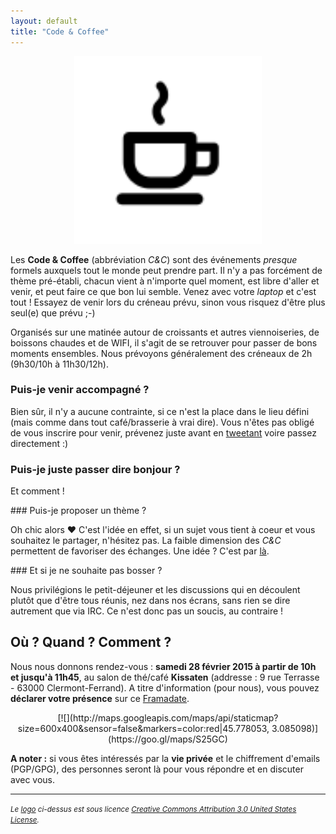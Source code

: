 ```yaml
---
layout: default
title: "Code & Coffee"
---
```


<center>
    <img src="/images/code-and-coffee.svg" alt="code-and-coffee" width="300px">
</center>

Les **Code & Coffee** (abbréviation _C&C_) sont des événements _presque_
formels auxquels tout le monde peut prendre part. Il n'y a pas forcément de
thème pré-établi, chacun vient à n'importe quel moment, est libre d'aller et
venir, et peut faire ce que bon lui semble. Venez avec votre _laptop_ et c'est
tout ! Essayez de venir lors du créneau prévu, sinon vous risquez d'être plus
seul(e) que prévu ;-)

Organisés sur une matinée autour de croissants et autres viennoiseries, de
boissons chaudes et de WIFI, il s'agit de se retrouver pour passer de bons
moments ensembles. Nous prévoyons généralement des créneaux de 2h (9h30/10h à
11h30/12h).

### Puis-je venir accompagné ?

Bien sûr, il n'y a aucune contrainte, si ce n'est la place dans le lieu défini
(mais comme dans tout café/brasserie à vrai dire). Vous n'êtes pas obligé de
vous inscrire pour venir, prévenez juste avant en
[tweetant](https://twitter.com/clermontech) voire passez directement :)

### Puis-je juste passer dire bonjour ?

Et comment !

### Puis-je proposer un thème ?

Oh chic alors &hearts; C'est l'idée en effet, si un sujet vous tient à coeur
et vous souhaitez le partager, n'hésitez pas. La faible dimension des _C&C_
permettent de favoriser des échanges. Une idée ? C'est par [là](mailto:hello@clermontech.org).

### Et si je ne souhaite pas bosser ?

Nous privilégions le petit-déjeuner et les discussions qui en découlent plutôt
que d'être tous réunis, nez dans nos écrans, sans rien se dire autrement que
via IRC. Ce n'est donc pas un soucis, au contraire !

## Où ? Quand ? Comment ?

Nous nous donnons rendez-vous : **samedi 28 février 2015 à partir de 10h et
jusqu'à 11h45**, au salon de thé/café **Kissaten** (addresse : 9 rue Terrasse -
63000 Clermont-Ferrand).
A titre d'information (pour nous), vous pouvez **déclarer votre présence** sur
ce [Framadate](https://framadate.org/cspfs3r4p3fs6qzp).

<center>
[![](http://maps.googleapis.com/maps/api/staticmap?size=600x400&sensor=false&markers=color:red|45.778053, 3.085098)](https://goo.gl/maps/S25GC)
</center>

**A noter :**  si vous êtes intéressés par la **vie privée** et le chiffrement
d'emails (PGP/GPG), des personnes seront là pour vous répondre et en discuter
avec vous.

<hr>
<p>
    <small><em>Le <a href="https://farm6.staticflickr.com/5611/15210142953_bd8aeafe76_z.jpg">logo</a> ci-dessus est sous licence <a rel="license" href="http://creativecommons.org/licenses/by/3.0/us/">Creative Commons Attribution 3.0 United States License</a>.</em></small>
</p>
